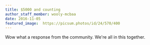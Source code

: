 ```yaml
---
title: $5000 and counting
author_staff_member: wooly-mcbaa
date: 2016-11-05
featured_image:  https://picsum.photos/id/24/570/400
---
```

Wow what a response from the community. We're all in this together.
